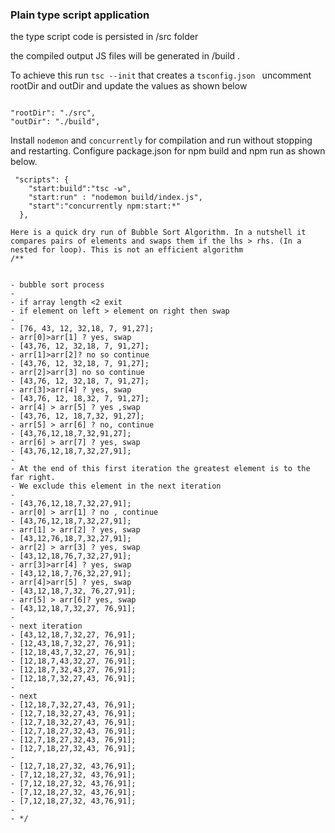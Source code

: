 ### Plain type script application

the type script code is persisted in /src folder

the compiled output JS files will be generated in /build .

To achieve this run `tsc --init` that creates a `tsconfig.json ` uncomment rootDir and outDir and update the values as shown below

```

"rootDir": "./src",
"outDir": "./build",

```

Install `nodemon` and `concurrently` for compilation and run without stopping and restarting. Configure package.json for npm build and npm run as shown below.

```
 "scripts": {
    "start:build":"tsc -w",
    "start:run" : "nodemon build/index.js",
    "start":"concurrently npm:start:*"
  },

```

```
Here is a quick dry run of Bubble Sort Algorithm. In a nutshell it compares pairs of elements and swaps them if the lhs > rhs. (In a nested for loop). This is not an efficient algorithm
/**


- bubble sort process
-
- if array length <2 exit
- if element on left > element on right then swap
-
- [76, 43, 12, 32,18, 7, 91,27];
- arr[0]>arr[1] ? yes, swap
- [43,76, 12, 32,18, 7, 91,27];
- arr[1]>arr[2]? no so continue
- [43,76, 12, 32,18, 7, 91,27];
- arr[2]>arr[3] no so continue
- [43,76, 12, 32,18, 7, 91,27];
- arr[3]>arr[4] ? yes, swap
- [43,76, 12, 18,32, 7, 91,27];
- arr[4] > arr[5] ? yes ,swap
- [43,76, 12, 18,7,32, 91,27];
- arr[5] > arr[6] ? no, continue
- [43,76,12,18,7,32,91,27];
- arr[6] > arr[7] ? yes, swap
- [43,76,12,18,7,32,27,91];
-
- At the end of this first iteration the greatest element is to the far right.
- We exclude this element in the next iteration
-
- [43,76,12,18,7,32,27,91];
- arr[0] > arr[1] ? no , continue
- [43,76,12,18,7,32,27,91];
- arr[1] > arr[2] ? yes, swap
- [43,12,76,18,7,32,27,91];
- arr[2] > arr[3] ? yes, swap
- [43,12,18,76,7,32,27,91];
- arr[3]>arr[4] ? yes, swap
- [43,12,18,7,76,32,27,91];
- arr[4]>arr[5] ? yes, swap
- [43,12,18,7,32, 76,27,91];
- arr[5] > arr[6]? yes, swap
- [43,12,18,7,32,27, 76,91];
-
- next iteration
- [43,12,18,7,32,27, 76,91];
- [12,43,18,7,32,27, 76,91];
- [12,18,43,7,32,27, 76,91];
- [12,18,7,43,32,27, 76,91];
- [12,18,7,32,43,27, 76,91];
- [12,18,7,32,27,43, 76,91];
-
- next
- [12,18,7,32,27,43, 76,91];
- [12,7,18,32,27,43, 76,91];
- [12,7,18,32,27,43, 76,91];
- [12,7,18,27,32,43, 76,91];
- [12,7,18,27,32,43, 76,91];
- [12,7,18,27,32,43, 76,91];
-
- [12,7,18,27,32, 43,76,91];
- [7,12,18,27,32, 43,76,91];
- [7,12,18,27,32, 43,76,91];
- [7,12,18,27,32, 43,76,91];
- [7,12,18,27,32, 43,76,91];
-
- */
```
